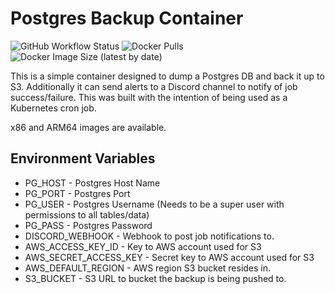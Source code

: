 # Postgres Backup Container

![GitHub Workflow Status](https://img.shields.io/github/workflow/status/sethpyle376/postgres-backup-job/Build%20and%20Publish)
![Docker Pulls](https://img.shields.io/docker/pulls/sethpyle/pg-backup)
![Docker Image Size (latest by date)](https://img.shields.io/docker/image-size/sethpyle/pg-backup)


This is a simple container designed to dump a Postgres DB and back it up to S3. Additionally it can send alerts to a Discord channel to notify of job success/failure. 
This was built with the intention of being used as a Kubernetes cron job.

x86 and ARM64 images are available.

## Environment Variables
- PG_HOST - Postgres Host Name
- PG_PORT - Postgres Port
- PG_USER - Postgres Username (Needs to be a super user with permissions to all tables/data)
- PG_PASS - Postgres Password
- DISCORD_WEBHOOK - Webhook to post job notifications to.
- AWS_ACCESS_KEY_ID - Key to AWS account used for S3
- AWS_SECRET_ACCESS_KEY - Secret key to AWS account used for S3
- AWS_DEFAULT_REGION - AWS region S3 bucket resides in.
- S3_BUCKET - S3 URL to bucket the backup is being pushed to.
